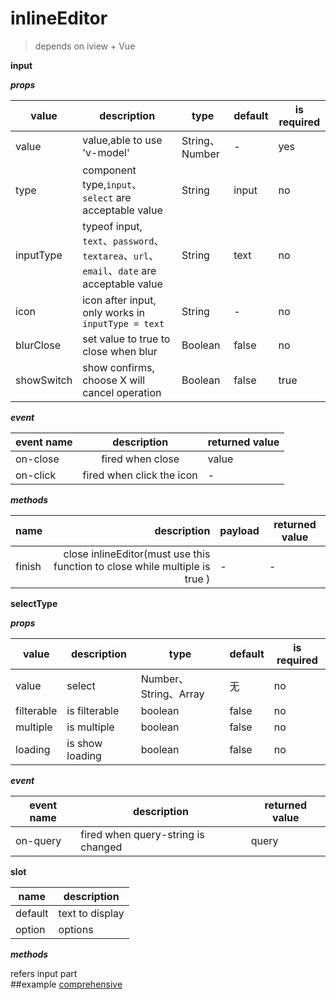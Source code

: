 # inlineEditor
>depends on  iview + Vue

**input**

***props***

| value | description | type | default   | is required |
| --------- | ---------- | ------ | ----- | ---- |
| value     | value,able to use 'v-model'                    | String、Number | -     | yes    |
| type      | component type,`input`、`select` are acceptable value            | String        | input | no    |
| inputType | typeof input, `text`、`password`、`textarea`、`url`、`email`、`date` are acceptable value | String  | text  | no    |
| icon      | icon after input, only works in `inputType = text `  | String        | -     | no    |
| blurClose | set value to true to close when blur                           | Boolean       | false | no    |
| showSwitch | show confirms, choose X will cancel operation | Boolean | false | true |

 ***event***

| event name      |        description        |  returned value   |
| -------- | :--------------: | ----- |
| on-close |    fired when close     | value |
| on-click | fired when click the icon | -     |

 ***methods***

| name    | description | payload   |  returned value |
| ------ | -------------: | ---- | ---- |
| finish | close inlineEditor(must use this function to close while multiple is true ) | -    | -    |

 **selectType**

 ***props***

| value | description | type | default   | is required |
| ---------- | ------- | ------------------- | ----- | ---- |
| value      | select  | Number、String、Array | 无     | no    |
| filterable | is filterable  | boolean             | false | no    |
| multiple   | is multiple  | boolean             | false | no    |
| loading    | is show loading | boolean             | false | no    |

   ***event***

| event name      |        description        |  returned value   |
| -------- | -------- | ----- |
| on-query | fired when query-string is changed | query |

   **slot**

| name     | description      |
| ------ | ------- |
| default      | text to display |
| option | options  |

  ***methods***

  refers input part
​     
  ##example
   [comprehensive](https://misakamaiyako.github.io/inlineEditor/)
